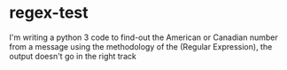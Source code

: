 # regex-test
I'm writing a python 3 code to find-out the American or Canadian number from a message using the methodology of the  (Regular Expression), the output doesn't go in the right track
